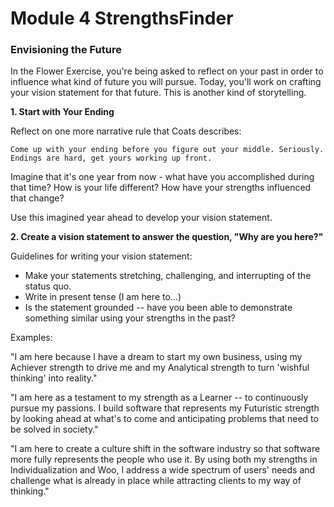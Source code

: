 # Module 4 StrengthsFinder


### Envisioning the Future 
In the Flower Exercise, you're being asked to reflect on your past in order to influence what kind of future you will pursue. Today, you'll work on crafting your vision statement for that future. This is another kind of storytelling.

**1. Start with Your Ending** 

Reflect on one more narrative rule that Coats describes:

	Come up with your ending before you figure out your middle. Seriously. 
	Endings are hard, get yours working up front.
	
Imagine that it's one year from now - what have you accomplished during that time? How is your life different? How have your strengths influenced that change?

Use this imagined year ahead to develop your vision statement.

**2. Create a vision statement to answer the question, "Why are you here?"**

Guidelines for writing your vision statement:

* Make your statements stretching, challenging, and interrupting of the status quo.
* Write in present tense (I am here to...)
* Is the statement grounded -- have you been able to demonstrate something similar using your strengths in the past?

Examples:

"I am here because I have a dream to start my own business, using my Achiever strength to drive me and my Analytical strength to turn 'wishful thinking' into reality."

"I am here as a testament to my strength as a Learner -- to continuously pursue my passions. I build software that represents my Futuristic strength by looking ahead at what's to come and anticipating problems that need to be solved in society."

"I am here to create a culture shift in the software industry so that software more fully represents the people who use it. By using both my strengths in Individualization and Woo, I address a wide spectrum of users' needs and challenge what is already in place while attracting clients to my way of thinking." 
